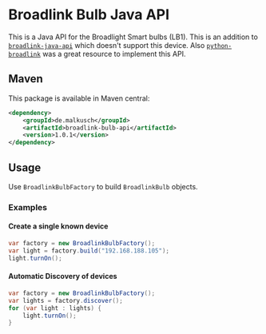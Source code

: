 # Broadlink Bulb Java API

This is a Java API for the Broadlight Smart bulbs (LB1). This is an addition to [`broadlink-java-api`](https://github.com/mob41/broadlink-java-api)
which doesn't support this device. Also [`python-broadlink`](https://github.com/mjg59/python-broadlink/) was a great resource to implement this API.

## Maven

This package is available in Maven central:
```xml
<dependency>
    <groupId>de.malkusch</groupId>
    <artifactId>broadlink-bulb-api</artifactId>
    <version>1.0.1</version>
</dependency>
```

## Usage

Use `BroadlinkBulbFactory` to build `BroadlinkBulb` objects.

### Examples

#### Create a single known device

```java
var factory = new BroadlinkBulbFactory();
var light = factory.build("192.168.188.105");
light.turnOn();
```

#### Automatic Discovery of devices

```java
var factory = new BroadlinkBulbFactory();
var lights = factory.discover();
for (var light : lights) {
    light.turnOn();
}
```
